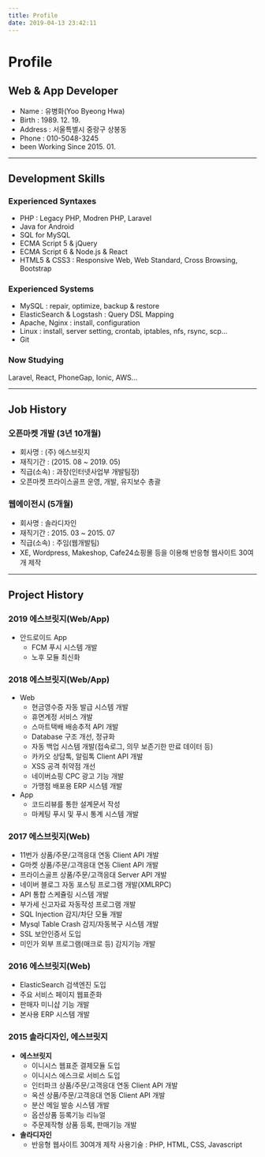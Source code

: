 ```yaml
---
title: Profile
date: 2019-04-13 23:42:11
---
```


# Profile

## Web & App Developer

- Name : 유병화(Yoo Byeong Hwa)
- Birth : 1989. 12. 19.
- Address : 서울특별시 중랑구 상봉동
- Phone : 010-5048-3245
- been Working Since 2015. 01.

---

## Development Skills

### Experienced Syntaxes

- PHP : Legacy PHP, Modren PHP, Laravel
- Java for Android
- SQL for MySQL
- ECMA Script 5 & jQuery
- ECMA Script 6 & Node.js & React
- HTML5 & CSS3 : Responsive Web, Web Standard, Cross Browsing, Bootstrap

### Experienced Systems

- MySQL : repair, optimize, backup & restore
- ElasticSearch & Logstash : Query DSL Mapping
- Apache, Nginx : install, configuration
- Linux : install, server setting, crontab, iptables, nfs, rsync, scp...
- Git

### Now Studying

Laravel, React, PhoneGap, Ionic, AWS...

---


## Job History

### 오픈마켓 개발 (3년 10개월)

- 회사명 : (주) 에스브릿지
- 재직기간 : (2015. 08 ~ 2019. 05)
- 직급(소속) : 과장(인터넷사업부 개발팀장)
- 오픈마켓 프라이스골프 운영, 개발, 유지보수 총괄

### 웹에이전시 (5개월)

- 회사명 : 솔라디자인
- 재직기간 : 2015. 03 ~ 2015. 07
- 직급(소속) : 주임(웹개발팀)
- XE, Wordpress, Makeshop, Cafe24쇼핑몰 등을 이용해 반응형 웹사이트 30여개 제작

---

## Project History

### 2019 에스브릿지(Web/App)

- 안드로이드 App
  - FCM 푸시 시스템 개발
  - 노후 모듈 최신화

### 2018 에스브릿지(Web/App)

- Web
  - 현금영수증 자동 발급 시스템 개발
  - 휴면계정 서비스 개발
  - 스마트택배 배송추적 API 개발
  - Database 구조 개선, 정규화
  - 자동 백업 시스템 개발(접속로그, 의무 보존기한 만료 데이터 등)
  - 카카오 상담톡, 알림톡 Client API 개발
  - XSS 공격 취약점 개선
  - 네이버쇼핑 CPC 광고 기능 개발
  - 가맹점 배포용 ERP 시스템 개발
- App
  - 코드리뷰를 통한 설계문서 작성
  - 마케팅 푸시 및 푸시 통계 시스템 개발

### 2017 에스브릿지(Web)

- 11번가 상품/주문/고객응대 연동 Client API 개발
- G마켓 상품/주문/고객응대 연동 Client API 개발
- 프라이스골프 상품/주문/고객응대 Server API 개발
- 네이버 블로그 자동 포스팅 프로그램 개발(XMLRPC)
- API 통합 스케쥴링 시스템 개발
- 부가세 신고자료 자동작성 프로그램 개발
- SQL Injection 감지/차단 모듈 개발
- Mysql Table Crash 감지/자동복구 시스템 개발
- SSL 보안인증서 도입
- 미인가 외부 프로그램(매크로 등) 감지기능 개발

### 2016 에스브릿지(Web)

- ElasticSearch 검색엔진 도입
- 주요 서비스 페이지 웹표준화
- 판매자 미니샵 기능 개발
- 본사용 ERP 시스템 개발

### 2015 솔라디자인, 에스브릿지

- **에스브릿지**
  - 이니시스 웹표준 결제모듈 도입
  - 이니시스 에스크로 서비스 도입
  - 인터파크 상품/주문/고객응대 연동 Client API 개발
  - 옥션 상품/주문/고객응대 연동 Client API 개발
  - 분산 메일 발송 시스템 개발
  - 옵션상품 등록기능 리뉴얼
  - 주문제작형 상품 등록, 판매기능 개발
- **솔라디자인**
  - 반응형 웹사이트 30여개 제작
    사용기술 : PHP, HTML, CSS, Javascript